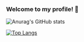 ### Welcome to my profile! 👋

![Anurag's GitHub stats](https://github-readme-stats.vercel.app/api?username=AJOsmaston&show_icons=true&theme=midnight-purple)

[![Top Langs](https://github-readme-stats.vercel.app/api/top-langs/?username=AJOsmaston&layout=compact)](https://github.com/anuraghazra/github-readme-stats)

<!--
**AJOsmaston/AJOsmaston** is a ✨ _special_ ✨ repository because its `README.md` (this file) appears on your GitHub profile.

Here are some ideas to get you started:

- 🔭 I’m currently working on ...
- 🌱 I’m currently learning ...
- 👯 I’m looking to collaborate on ...
- 🤔 I’m looking for help with ...
- 💬 Ask me about ...
- 📫 How to reach me: ...
- 😄 Pronouns: ...
- ⚡ Fun fact: ...
-->
